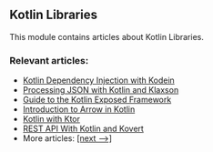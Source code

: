 ## Kotlin Libraries

This module contains articles about Kotlin Libraries.

### Relevant articles:

- [Kotlin Dependency Injection with Kodein](https://www.baeldung.com/kotlin-kodein-dependency-injection)
- [Processing JSON with Kotlin and Klaxson](https://www.baeldung.com/kotlin-json-klaxson)
- [Guide to the Kotlin Exposed Framework](https://www.baeldung.com/kotlin-exposed-persistence)
- [Introduction to Arrow in Kotlin](https://www.baeldung.com/kotlin-arrow)
- [Kotlin with Ktor](https://www.baeldung.com/kotlin-ktor)
- [REST API With Kotlin and Kovert](https://www.baeldung.com/kotlin-kovert)
- More articles: [[next -->]](/kotlin-libraries-2)
